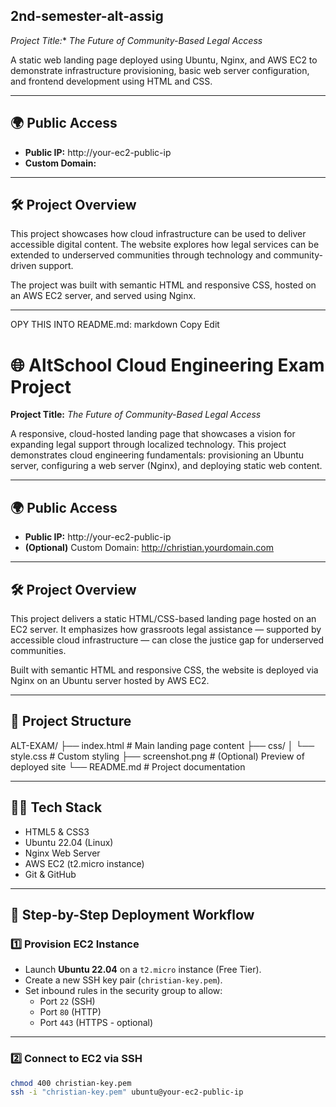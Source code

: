 ## 2nd-semester-alt-assig

*Project Title:** *The Future of Community-Based Legal Access*

A static web landing page deployed using Ubuntu, Nginx, and AWS EC2 to demonstrate infrastructure provisioning, basic web server configuration, and frontend development using HTML and CSS.

---

## 🌍 Public Access

- **Public IP:** http://your-ec2-public-ip
- **Custom Domain:**

---

## 🛠️ Project Overview

This project showcases how cloud infrastructure can be used to deliver accessible digital content. The website explores how legal services can be extended to underserved communities through technology and community-driven support.

The project was built with semantic HTML and responsive CSS, hosted on an AWS EC2 server, and served using Nginx.

---
OPY THIS INTO README.md:
markdown
Copy
Edit
# 🌐 AltSchool Cloud Engineering Exam Project 

**Project Title:** *The Future of Community-Based Legal Access*

A responsive, cloud-hosted landing page that showcases a vision for expanding legal support through localized technology. This project demonstrates cloud engineering fundamentals: provisioning an Ubuntu server, configuring a web server (Nginx), and deploying static web content.

---

## 🌍 Public Access

- **Public IP:** http://your-ec2-public-ip  
- **(Optional)** Custom Domain: http://christian.yourdomain.com

---

## 🛠️ Project Overview

This project delivers a static HTML/CSS-based landing page hosted on an EC2 server. It emphasizes how grassroots legal assistance — supported by accessible cloud infrastructure — can close the justice gap for underserved communities.

Built with semantic HTML and responsive CSS, the website is deployed via Nginx on an Ubuntu server hosted by AWS EC2.

---

## 📁 Project Structure

ALT-EXAM/
├── index.html # Main landing page content
├── css/
│ └── style.css # Custom styling
├── screenshot.png # (Optional) Preview of deployed site
└── README.md # Project documentation

---

## 👨‍💻 Tech Stack

- HTML5 & CSS3
- Ubuntu 22.04 (Linux)
- Nginx Web Server
- AWS EC2 (t2.micro instance)
- Git & GitHub

---

## 🚀 Step-by-Step Deployment Workflow

### 1️⃣ Provision EC2 Instance

- Launch **Ubuntu 22.04** on a `t2.micro` instance (Free Tier).
- Create a new SSH key pair (`christian-key.pem`).
- Set inbound rules in the security group to allow:
  - Port `22` (SSH)
  - Port `80` (HTTP)
  - Port `443` (HTTPS - optional)

---

### 2️⃣ Connect to EC2 via SSH

```bash
chmod 400 christian-key.pem
ssh -i "christian-key.pem" ubuntu@your-ec2-public-ip





